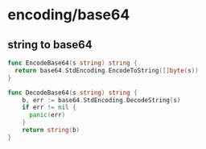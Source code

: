 # encoding/base64

## string to base64

```go
func EncodeBase64(s string) string {
  return base64.StdEncoding.EncodeToString([]byte(s))
}
```

```go
func DecodeBase64(s string) string {
	b, err := base64.StdEncoding.DecodeString(s)
	if err != nil {
	  panic(err)
	}
	return string(b)
}
```
